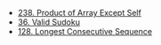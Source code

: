 - [238. Product of Array Except Self](./../problems/0238-product-of-array-except-self/README.md)
- [36. Valid Sudoku](./../problems/0036-valid-sudoku/README.md)
- [128. Longest Consecutive Sequence](./../problems/0128-longest-consecutive-sequence/README.md)
